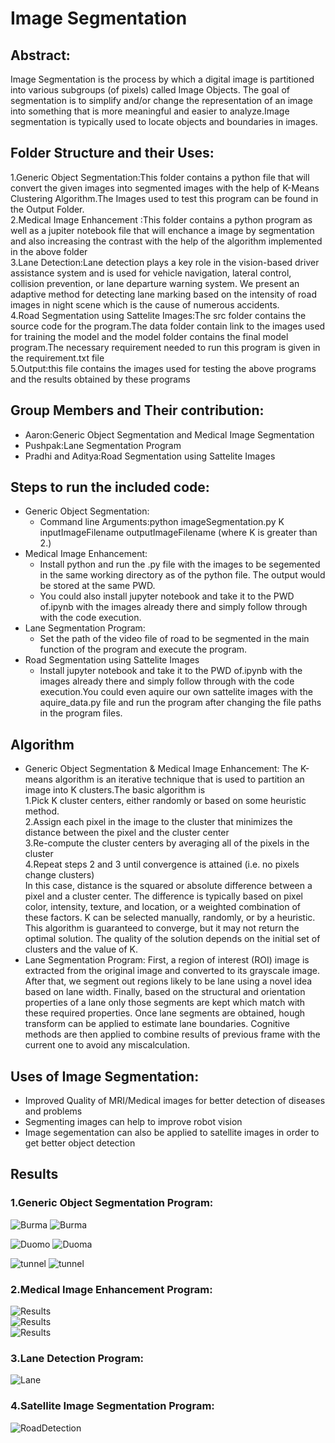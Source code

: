 # Image Segmentation
## Abstract:
Image Segmentation is the process by which a digital image is partitioned into various subgroups (of pixels) called Image Objects.
The goal of segmentation is to simplify and/or change the representation of an image into something that is more meaningful and easier to analyze.Image segmentation is typically used to locate objects and boundaries in images. 

## Folder Structure and their Uses:
1.Generic Object Segmentation:This folder contains a python file that will convert the given images into segmented images with the help of K-Means Clustering Algorithm.The Images used to test this program can be found in the Output Folder.<br>
2.Medical Image Enhancement :This folder contains a python program as well as a jupiter notebook file that will enchance a image by segmentation and also increasing the contrast with the help of the algorithm implemented in the above folder<br>
3.Lane Detection:Lane detection plays a key role in the vision-based driver assistance system and is used for vehicle navigation, lateral control, collision prevention, or lane departure warning system. We present an adaptive method for detecting lane marking based on the intensity of road images in night scene which is the cause of numerous accidents.<br>
4.Road Segmentation using Sattelite Images:The src folder contains the source code for the program.The data folder contain link to the images used for training the model and the model folder contains the final model program.The necessary requirement needed to run this program is given in the requirement.txt file <br>
5.Output:this file contains the images used for testing the above programs and the results obtained by these programs

## Group Members and Their contribution:
- Aaron:Generic Object Segmentation and Medical Image Segmentation
- Pushpak:Lane Segmentation Program
- Pradhi and Aditya:Road Segmentation using Sattelite Images

## Steps to run the included code:
- Generic Object Segmentation:
  - Command line Arguments:python imageSegmentation.py K inputImageFilename outputImageFilename  (where K is greater than 2.)
- Medical Image Enhancement:
  - Install python and run the .py file with the images to be segemented in the same working directory as of the python file. The output would be stored at the same PWD.
  - You could also install jupyter notebook and take it to the PWD of.ipynb with the images already there and simply follow through  with the code execution.
- Lane Segmentation Program:
  - Set the path of the video file of road to be segmented in the main function of the program and execute the program.
- Road Segmentation using Sattelite Images
  - Install jupyter notebook and take it to the PWD of.ipynb with the images already there and simply follow through  with the code execution.You could even aquire our own sattelite images with the aquire_data.py file and run the program after changing the file paths in the program files.
## Algorithm
- Generic Object Segmentation & Medical Image Enhancement:
The K-means algorithm is an iterative technique that is used to partition an image into K clusters.The basic algorithm is<br>
1.Pick K cluster centers, either randomly or based on some heuristic method.<br>
2.Assign each pixel in the image to the cluster that minimizes the distance between the pixel and the cluster center<br>
3.Re-compute the cluster centers by averaging all of the pixels in the cluster<br>
4.Repeat steps 2 and 3 until convergence is attained (i.e. no pixels change clusters)<br>
In this case, distance is the squared or absolute difference between a pixel and a cluster center. The difference is typically based on pixel color, intensity, texture, and location, or a weighted combination of these factors.
K can be selected manually, randomly, or by a heuristic. This algorithm is guaranteed to converge, but it may not return the optimal solution. The quality of the solution depends on the initial set of clusters and the value of K.
- Lane Segmentation Program:
First, a region of interest (ROI) image is extracted from the original image and
converted to its grayscale image. After that, we segment out regions likely to be lane
using a novel idea based on lane width. Finally, based on the structural and
orientation properties of a lane only those segments are kept which match with these
required properties. Once lane segments are obtained, hough transform can be applied
to estimate lane boundaries. Cognitive methods are then applied to combine results of
previous frame with the current one to avoid any miscalculation.

## Uses of Image Segmentation:
- Improved Quality of MRI/Medical images for better detection of diseases and problems
- Segmenting images can help to improve robot vision
- Image segementation can also be applied to satellite images in order to get better object detection

## Results
### 1.Generic Object Segmentation Program:
![Burma](output/burma.jpg)
![Burma](output/burma-segmented.jpg)

![Duomo](output/duomo.jpg)
![Duoma](output/duomo-segmented.jpg)

![tunnel](output/tunnel.png)
![tunnel](output/tunnel-segmented.png)

### 2.Medical Image Enhancement Program:

![Results](output/Application_Result_1.png) <br>
![Results](output/Application_Result_2.png) <br>
![Results](output/Application_Result_3.png)

### 3.Lane Detection Program:
![Lane](output/results.png)

### 4.Satellite Image Segmentation Program:
![RoadDetection](output/Program_Output.png)

